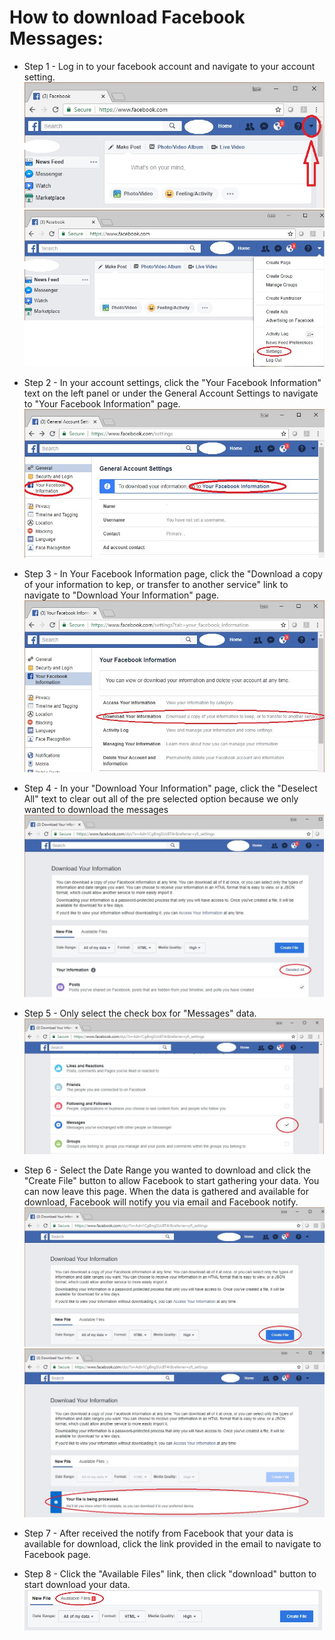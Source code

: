 # How to download Facebook Messages:

* Step 1 - Log in to your facebook account and navigate to your account setting.
![step_1_1](/doc/images/facebook_home.jpg)
![step_1_2](/doc/images/facebook_home_select_setttings.jpg)

* Step 2 - In your account settings, click the "Your Facebook Information" text on the left panel or under the General Account Settings to navigate to "Your Facebook Information" page.
![step_2](/doc/images/facebook_setting.jpg)

* Step 3 - In Your Facebook Information page, click the "Download a copy of your information to kep, or transfer to another service" link to navigate to "Download Your Information" page.
![step_3](/doc/images/facebook_your_information.jpg)
* Step 4 - In your "Download Your Information" page, click the "Deselect All" text to clear out all of the pre selected option because we only wanted to download the messages
![step_4](/doc/images/facebook_download_deselect_all.jpg)
* Step 5 - Only select the check box for "Messages" data.
![step_5](/doc/images/facebook_donwload_selected_messages.jpg)
* Step 6 - Select the Date Range you wanted to download and click the "Create File" button to allow Facebook to start gathering your data.  You can now leave this page.  When the data is gathered and available for download, Facebook will notify you via email and Facebook notify.
![step_6_1](/doc/images/facebook_donwload_create_file.jpg)
![step_6_2](/doc/images/facebook_donwload_file_being_processed.jpg)
* Step 7 - After received the notify from Facebook that your data is available for download, click the link provided in the email to navigate to Facebook page.
* Step 8 - Click the "Available Files" link, then click "download" button to start download your data.
![step_8](/doc/images/facebook_available_files.jpg)
